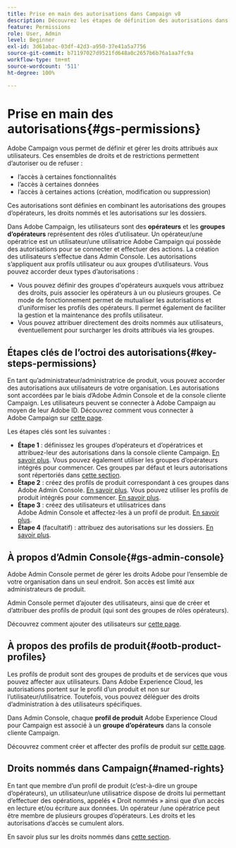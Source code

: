 ```yaml
---
title: Prise en main des autorisations dans Campaign v8
description: Découvrez les étapes de définition des autorisations dans Campaign v8.
feature: Permissions
role: User, Admin
level: Beginner
exl-id: 3d61abac-03df-42d3-a950-37e41a5a7756
source-git-commit: b71197027d9521fd648a0c2657b6b76a1aa7fc9a
workflow-type: tm+mt
source-wordcount: '511'
ht-degree: 100%

---
```


# Prise en main des autorisations{#gs-permissions}

Adobe Campaign vous permet de définir et gérer les droits attribués aux utilisateurs. Ces ensembles de droits et de restrictions permettent d’autoriser ou de refuser :

* l’accès à certaines fonctionnalités
* l’accès à certaines données
* l’accès à certaines actions (création, modification ou suppression)

Ces autorisations sont définies en combinant les autorisations des groupes d’opérateurs, les droits nommés et les autorisations sur les dossiers.

Dans Adobe Campaign, les utilisateurs sont des **opérateurs** et les **groupes d’opérateurs** représentent des rôles d’utilisateur. Un opérateur/une opératrice est un utilisateur/une utilisatrice Adobe Campaign qui possède des autorisations pour se connecter et effectuer des actions. La création des utilisateurs s’effectue dans Admin Console. Les autorisations s’appliquent aux profils utilisateur ou aux groupes d’utilisateurs. Vous pouvez accorder deux types d’autorisations :

* Vous pouvez définir des groupes d&#39;opérateurs auxquels vous attribuez des droits, puis associer les opérateurs à un ou plusieurs groupes. Ce mode de fonctionnement permet de mutualiser les autorisations et d’uniformiser les profils des opérateurs. Il permet également de faciliter la gestion et la maintenance des profils utilisateur.
* Vous pouvez attribuer directement des droits nommés aux utilisateurs, éventuellement pour surcharger les droits attribués via les groupes.

## Étapes clés de l’octroi des autorisations{#key-steps-permissions}

En tant qu’administrateur/administratrice de produit, vous pouvez accorder des autorisations aux utilisateurs de votre organisation. Les autorisations sont accordées par le biais d’Adobe Admin Console et de la console cliente Campaign. Les utilisateurs peuvent se connecter à Adobe Campaign au moyen de leur Adobe ID. Découvrez comment vous connecter à Adobe Campaign sur [cette page](connect.md).

Les étapes clés sont les suivantes :

* **Étape 1** : définissez les groupes d’opérateurs et d’opératrices et attribuez-leur des autorisations dans la console cliente Campaign. [En savoir plus](manage-permissions.md#create-product-profile).
Vous pouvez également utiliser les groupes d’opérateurs intégrés pour commencer. Ces groupes par défaut et leurs autorisations sont répertoriés dans [cette section](manage-permissions.md#ootb-productprofiles).
* **Étape 2** : créez des profils de produit correspondant à ces groupes dans Adobe Admin Console. [En savoir plus](manage-permissions.md#create-product-profile).
Vous pouvez utiliser les profils de produit intégrés pour commencer. [En savoir plus](manage-permissions.md#ootb-productprofiles).
* **Étape 3** : créez des utilisateurs et utilisatrices dans Adobe Admin Console et affectez-les à un profil de produit. [En savoir plus](manage-permissions.md#add-users).
* **Étape 4** (facultatif) : attribuez des autorisations sur les dossiers. [En savoir plus](manage-permissions.md#ootb-productprofiles).

## À propos d’Admin Console{#gs-admin-console}

Adobe Admin Console permet de gérer les droits Adobe pour l’ensemble de votre organisation dans un seul endroit. Son accès est limité aux administrateurs de produit.

Admin Console permet d’ajouter des utilisateurs, ainsi que de créer et d’attribuer des profils de produit (qui sont des groupes de rôles opérateurs).

Découvrez comment ajouter des utilisateurs sur [cette page](manage-permissions.md#add-users).

## À propos des profils de produit{#ootb-product-profiles}

Les profils de produit sont des groupes de produits et de services que vous pouvez affecter aux utilisateurs. Dans Adobe Experience Cloud, les autorisations portent sur le profil d’un produit et non sur l’utilisateur/utilisatrice. Toutefois, vous pouvez déléguer des droits d’administration à des utilisateurs spécifiques.

Dans Admin Console, chaque **profil de produit** Adobe Experience Cloud pour Campaign est associé à un **groupe d’opérateurs** dans la console cliente Campaign.

Découvrez comment créer et affecter des profils de produit sur [cette page](manage-permissions.md#create-a-product-profile).

## Droits nommés dans Campaign{#named-rights}

En tant que membre d’un profil de produit (c’est-à-dire un groupe d’opérateurs), un utilisateur/une utilisatrice dispose de droits lui permettant d’effectuer des opérations, appelés « Droit nommés » ainsi que d’un accès en lecture et/ou écriture aux données. Un opérateur /une opératrice peut être membre de plusieurs groupes d’opérateurs. Les droits et les autorisations d’accès se cumulent alors.

En savoir plus sur les droits nommés dans [cette section](manage-permissions.md#use-named-rights).
